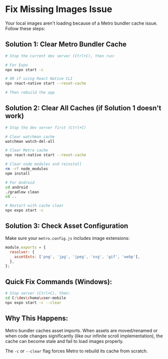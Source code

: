 # Fix Missing Images Issue

Your local images aren't loading because of a Metro bundler cache issue. Follow these steps:

## Solution 1: Clear Metro Bundler Cache

```bash
# Stop the current dev server (Ctrl+C), then run:

# For Expo
npx expo start -c

# OR if using React Native CLI
npx react-native start --reset-cache

# Then rebuild the app
```

## Solution 2: Clear All Caches (if Solution 1 doesn't work)

```bash
# Stop the dev server first (Ctrl+C)

# Clear watchman cache
watchman watch-del-all

# Clear Metro cache
npx react-native start --reset-cache

# Clear node modules and reinstall
rm -rf node_modules
npm install

# For Android
cd android
./gradlew clean
cd ..

# Restart with cache clear
npx expo start -c
```

## Solution 3: Check Asset Configuration

Make sure your `metro.config.js` includes image extensions:

```javascript
module.exports = {
  resolver: {
    assetExts: ['png', 'jpg', 'jpeg', 'svg', 'gif', 'webp'],
  },
};
```

## Quick Fix Commands (Windows):

```bash
# Stop server (Ctrl+C), then:
cd C:\dev\choma\user-mobile
npx expo start -c --clear
```

## Why This Happens:

Metro bundler caches asset imports. When assets are moved/renamed or when code changes significantly (like our infinite scroll implementation), the cache can become stale and fail to load images properly.

The `-c` or `--clear` flag forces Metro to rebuild its cache from scratch.